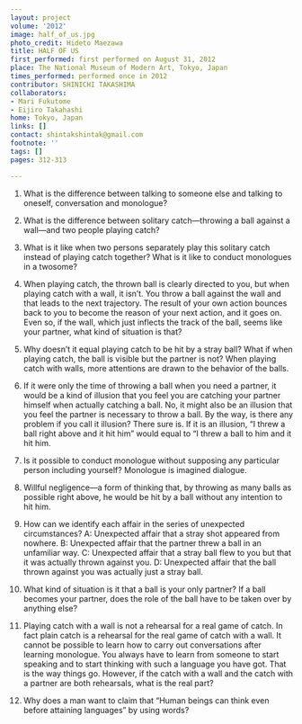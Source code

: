 ```yaml
---
layout: project
volume: '2012'
image: half_of_us.jpg
photo_credit: Hideto Maezawa
title: HALF OF US
first_performed: first performed on August 31, 2012
place: The National Museum of Modern Art, Tokyo, Japan
times_performed: performed once in 2012
contributor: SHINICHI TAKASHIMA
collaborators:
- Mari Fukutome
- Eijiro Takahashi
home: Tokyo, Japan
links: []
contact: shintakshintak@gmail.com
footnote: ''
tags: []
pages: 312-313

---
```


1. What is the difference between talking to someone else and talking to oneself, conversation and monologue?

2. What is the difference between solitary catch—throwing a ball against a wall—and two people playing catch?

3. What is it like when two persons separately play this solitary catch instead of playing catch together? What is it like to conduct monologues in a twosome?

4. When playing catch, the thrown ball is clearly directed to you, but when playing catch with a wall, it isn’t. You throw a ball against the wall and that leads to the next trajectory. The result of your own action bounces back to you to become the reason of your next action, and it goes on. Even so, if the wall, which just inflects the track of the ball, seems like your partner, what kind of situation is that?

5. Why doesn’t it equal playing catch to be hit by a stray ball? What if when playing catch, the ball is visible but the partner is not? When playing catch with walls, more attentions are drawn to the behavior of the balls.

6. If it were only the time of throwing a ball when you need a partner, it would be a kind of illusion that you feel you are catching your partner himself when actually catching a ball. No, it might also be an illusion that you feel the partner is necessary to throw a ball. By the way, is there any problem if you call it illusion? There sure is. If it is an illusion, “I threw a ball right above and it hit him” would equal to “I threw a ball to him and it hit him.

7. Is it possible to conduct monologue without supposing any particular person including yourself? Monologue is imagined dialogue.

8. Willful negligence—a form of thinking that, by throwing as many balls as possible right above, he would be hit by a ball without any intention to hit him.

9. How can we identify each affair in the series of unexpected circumstances? A: Unexpected affair that a stray shot appeared from nowhere. B: Unexpected affair that the partner threw a ball in an unfamiliar way. C: Unexpected affair that a stray ball flew to you but that it was actually thrown against you. D: Unexpected affair that the ball thrown against you was actually just a stray ball.

10.	What kind of situation is it that a ball is your only partner? If a ball becomes your partner, does the role of the ball have to be taken over by anything else?

11.	Playing catch with a wall is not a rehearsal for a real game of catch. In fact plain catch is a rehearsal for the real game of catch with a wall. It cannot be possible to learn how to carry out conversations after learning monologue. You always have to learn from someone to start speaking and to start thinking with such a language you have got. That is the way things go. However, if the catch with a wall and the catch with a partner are both rehearsals, what is the real part?

12.	Why does a man want to claim that “Human beings can think even before attaining languages” by using words?
